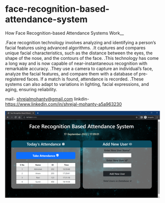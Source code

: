 # face-recognition-based-attendance-system  

How Face Recognition-based Attendance Systems Work__

.Face recognition technology involves analyzing and identifying a person’s facial features using advanced algorithms.
.It captures and compares unique facial characteristics, such as the distance between the eyes, the shape of the nose, and the contours of the face.
.This technology has come a long way and is now capable of near-instantaneous recognition with remarkable accuracy.
.They use a camera to capture an individual’s face, analyze the facial features, and compare them with a database of pre-registered faces.
If a match is found, attendance is recorded.
.These systems can also adapt to variations in lighting, facial expressions, and aging, ensuring reliability.

mail- shrejalmohanty@gmail.com
linkdin- https://www.linkedin.com/in/shrejal-mohanty-a5a963230

![alt text](ss.png)
